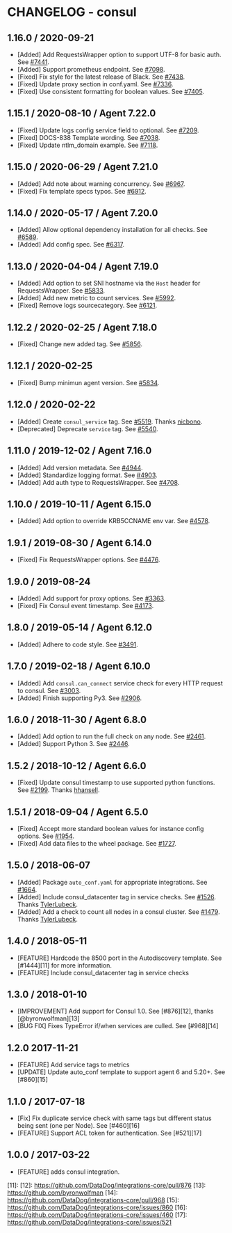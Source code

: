 # CHANGELOG - consul

## 1.16.0 / 2020-09-21

* [Added] Add RequestsWrapper option to support UTF-8 for basic auth. See [#7441](https://github.com/DataDog/integrations-core/pull/7441).
* [Added] Support prometheus endpoint. See [#7098](https://github.com/DataDog/integrations-core/pull/7098).
* [Fixed] Fix style for the latest release of Black. See [#7438](https://github.com/DataDog/integrations-core/pull/7438).
* [Fixed] Update proxy section in conf.yaml. See [#7336](https://github.com/DataDog/integrations-core/pull/7336).
* [Fixed] Use consistent formatting for boolean values. See [#7405](https://github.com/DataDog/integrations-core/pull/7405).

## 1.15.1 / 2020-08-10 / Agent 7.22.0

* [Fixed] Update logs config service field to optional. See [#7209](https://github.com/DataDog/integrations-core/pull/7209).
* [Fixed] DOCS-838 Template wording. See [#7038](https://github.com/DataDog/integrations-core/pull/7038).
* [Fixed] Update ntlm_domain example. See [#7118](https://github.com/DataDog/integrations-core/pull/7118).

## 1.15.0 / 2020-06-29 / Agent 7.21.0

* [Added] Add note about warning concurrency. See [#6967](https://github.com/DataDog/integrations-core/pull/6967).
* [Fixed] Fix template specs typos. See [#6912](https://github.com/DataDog/integrations-core/pull/6912).

## 1.14.0 / 2020-05-17 / Agent 7.20.0

* [Added] Allow optional dependency installation for all checks. See [#6589](https://github.com/DataDog/integrations-core/pull/6589).
* [Added] Add config spec. See [#6317](https://github.com/DataDog/integrations-core/pull/6317).

## 1.13.0 / 2020-04-04 / Agent 7.19.0

* [Added] Add option to set SNI hostname via the `Host` header for RequestsWrapper. See [#5833](https://github.com/DataDog/integrations-core/pull/5833).
* [Added] Add new metric to count services. See [#5992](https://github.com/DataDog/integrations-core/pull/5992).
* [Fixed] Remove logs sourcecategory. See [#6121](https://github.com/DataDog/integrations-core/pull/6121).

## 1.12.2 / 2020-02-25 / Agent 7.18.0

* [Fixed] Change new added tag. See [#5856](https://github.com/DataDog/integrations-core/pull/5856).

## 1.12.1 / 2020-02-25

* [Fixed] Bump minimun agent version. See [#5834](https://github.com/DataDog/integrations-core/pull/5834).

## 1.12.0 / 2020-02-22

* [Added] Create `consul_service` tag. See [#5519](https://github.com/DataDog/integrations-core/pull/5519). Thanks [nicbono](https://github.com/nicbono).
* [Deprecated] Deprecate `service` tag. See [#5540](https://github.com/DataDog/integrations-core/pull/5540).

## 1.11.0 / 2019-12-02 / Agent 7.16.0

* [Added] Add version metadata. See [#4944](https://github.com/DataDog/integrations-core/pull/4944).
* [Added] Standardize logging format. See [#4903](https://github.com/DataDog/integrations-core/pull/4903).
* [Added] Add auth type to RequestsWrapper. See [#4708](https://github.com/DataDog/integrations-core/pull/4708).

## 1.10.0 / 2019-10-11 / Agent 6.15.0

* [Added] Add option to override KRB5CCNAME env var. See [#4578](https://github.com/DataDog/integrations-core/pull/4578).

## 1.9.1 / 2019-08-30 / Agent 6.14.0

* [Fixed] Fix RequestsWrapper options. See [#4476](https://github.com/DataDog/integrations-core/pull/4476).

## 1.9.0 / 2019-08-24

* [Added] Add support for proxy options. See [#3363](https://github.com/DataDog/integrations-core/pull/3363).
* [Fixed] Fix Consul event timestamp. See [#4173](https://github.com/DataDog/integrations-core/pull/4173).

## 1.8.0 / 2019-05-14 / Agent 6.12.0

* [Added] Adhere to code style. See [#3491](https://github.com/DataDog/integrations-core/pull/3491).

## 1.7.0 / 2019-02-18 / Agent 6.10.0

* [Added] Add `consul.can_connect` service check for every HTTP request to consul. See [#3003](https://github.com/DataDog/integrations-core/pull/3003).
* [Added] Finish supporting Py3. See [#2906](https://github.com/DataDog/integrations-core/pull/2906).

## 1.6.0 / 2018-11-30 / Agent 6.8.0

* [Added] Add option to run the full check on any node. See [#2461][1].
* [Added] Support Python 3. See [#2446][2].

## 1.5.2 / 2018-10-12 / Agent 6.6.0

* [Fixed] Update consul timestamp to use supported python functions. See [#2199][3]. Thanks [hhansell][4].

## 1.5.1 / 2018-09-04 / Agent 6.5.0

* [Fixed] Accept more standard boolean values for instance config options. See [#1954][5].
* [Fixed] Add data files to the wheel package. See [#1727][6].

## 1.5.0 / 2018-06-07

* [Added] Package `auto_conf.yaml` for appropriate integrations. See [#1664][7].
* [Added] Include consul_datacenter tag in service checks. See [#1526][8]. Thanks [TylerLubeck][9].
* [Added] Add a check to count all nodes in a consul cluster. See [#1479][10]. Thanks [TylerLubeck][9].

## 1.4.0 / 2018-05-11

* [FEATURE] Hardcode the 8500 port in the Autodiscovery template. See [#1444][11] for more information.
* [FEATURE] Include consul_datacenter tag in service checks

## 1.3.0 / 2018-01-10

* [IMPROVEMENT] Add support for Consul 1.0. See [#876][12], thanks [@byronwolfman][13]
* [BUG FIX] Fixes TypeError if/when services are culled. See [#968][14]

## 1.2.0 2017-11-21

* [FEATURE] Add service tags to metrics
* [UPDATE] Update auto_conf template to support agent 6 and 5.20+. See [#860][15]

## 1.1.0 / 2017-07-18

* [Fix] Fix duplicate service check with same tags but different status being sent (one per Node). See [#460][16]
* [FEATURE] Support ACL token for authentication. See [#521][17]

## 1.0.0 / 2017-03-22

* [FEATURE] adds consul integration.

<!--- The following link definition list is generated by PimpMyChangelog --->
[1]: https://github.com/DataDog/integrations-core/pull/2461
[2]: https://github.com/DataDog/integrations-core/pull/2446
[3]: https://github.com/DataDog/integrations-core/pull/2199
[4]: https://github.com/hhansell
[5]: https://github.com/DataDog/integrations-core/pull/1954
[6]: https://github.com/DataDog/integrations-core/pull/1727
[7]: https://github.com/DataDog/integrations-core/pull/1664
[8]: https://github.com/DataDog/integrations-core/pull/1526
[9]: https://github.com/TylerLubeck
[10]: https://github.com/DataDog/integrations-core/pull/1479
[11]: 
[12]: https://github.com/DataDog/integrations-core/pull/876
[13]: https://github.com/byronwolfman
[14]: https://github.com/DataDog/integrations-core/pull/968
[15]: https://github.com/DataDog/integrations-core/issues/860
[16]: https://github.com/DataDog/integrations-core/issues/460
[17]: https://github.com/DataDog/integrations-core/issues/521
